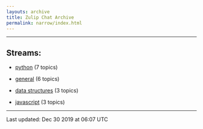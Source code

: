 ```yaml
---
layouts: archive
title: Zulip Chat Archive
permalink: narrow/index.html
---
```


---

## Streams:

* [python](stream/213224-python/index.html) (7 topics)

* [general](stream/213222-general/index.html) (6 topics)

* [data structures](stream/217915-data-structures/index.html) (3 topics)

* [javascript](stream/217809-javascript/index.html) (3 topics)

<hr><p>Last updated: Dec 30 2019 at 06:07 UTC</p>